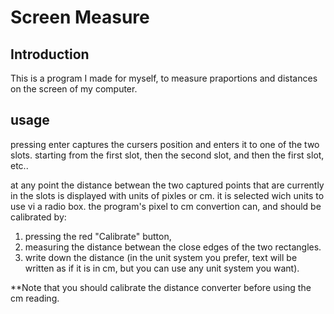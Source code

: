 # Screen Measure

## Introduction

This is a program I made for myself, to measure praportions and distances on the screen of my computer.

## usage

pressing enter captures the cursers position and enters it to one of the two slots. starting from the first slot, then the second slot, and then the first slot, etc..

at any point the distance betwean the two captured points that are currently in the slots is displayed with units of pixles or cm. it is selected wich units to use vi a radio box. the program's pixel to cm convertion can, and should be calibrated by:
1) pressing the red "Calibrate" button, 
2) measuring the distance betwean the close edges of the two rectangles.
3) write down the distance (in the unit system you prefer, text will be written as if it is in cm, but you can use any unit system you want).

**Note that you should calibrate the distance converter before using the cm reading.
